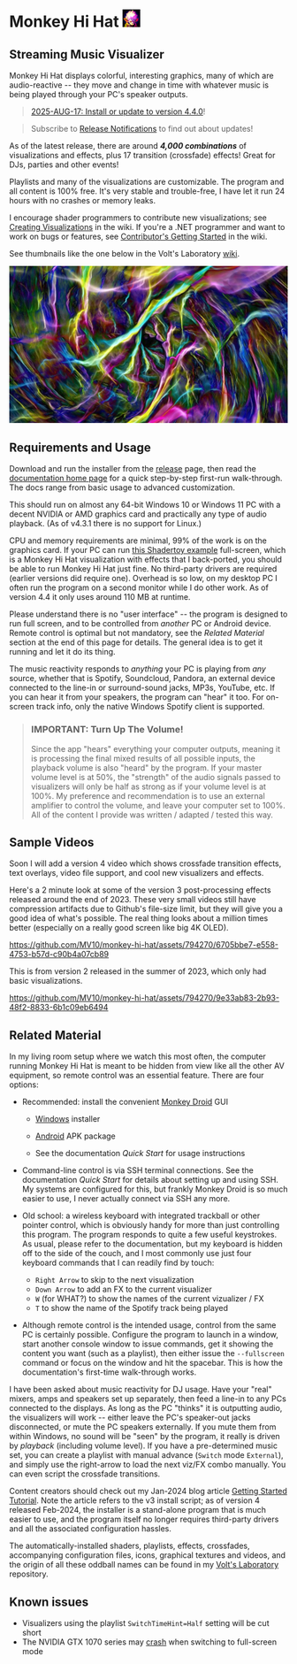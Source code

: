 # Monkey Hi Hat <img src="https://github.com/MV10/volts-laboratory/blob/master/misc/mhh-icon.png" height="32px"/>

## **Streaming Music Visualizer**

Monkey Hi Hat displays colorful, interesting graphics, many of which are audio-reactive -- they move and change in time with whatever music is being played through your PC's speaker outputs.

> [2025-AUG-17: Install or update to version 4.4.0](https://github.com/MV10/monkey-hi-hat/releases)!

> Subscribe to [Release Notifications](https://github.com/MV10/monkey-hi-hat/issues/3) to find out about updates!

As of the latest release, there are around _**4,000 combinations**_ of visualizations and effects, plus 17 transition (crossfade) effects! Great for DJs, parties and other events!

Playlists and many of the visualizations are customizable. The program and all content is 100% free. It's very stable and trouble-free, I have let it run 24 hours with no crashes or memory leaks.

I encourage shader programmers to contribute new visualizations; see [Creating Visualizations](https://github.com/MV10/monkey-hi-hat/wiki/05.-Creating-Visualizations) in the wiki. If you're a .NET programmer and want to work on bugs or features, see [Contributor's Getting Started](https://github.com/MV10/monkey-hi-hat/wiki/13.-Contributor's-Getting-Started) in the wiki.

See thumbnails like the one below in the Volt's Laboratory [wiki](https://github.com/MV10/volts-laboratory/wiki).

![color_skein](https://raw.githubusercontent.com/MV10/volts-laboratory/refs/heads/master/thumbnails/color_skein.jpg)

## Requirements and Usage

Download and run the installer from the [release](https://github.com/MV10/monkey-hi-hat/releases) page, then read the [documentation home page](https://github.com/MV10/monkey-hi-hat/wiki) for a quick step-by-step first-run walk-through. The docs range from basic usage to advanced customization.

This should run on almost any 64-bit Windows 10 or Windows 11 PC with a decent NVIDIA or AMD graphics card and practically any type of audio playback. (As of v4.3.1 there is no support for Linux.) 

CPU and memory requirements are minimal, 99% of the work is on the graphics card. If your PC can run [this Shadertoy example](https://www.shadertoy.com/view/mtKfWd) full-screen, which is a Monkey Hi Hat visualization with effects that I back-ported, you should be able to run Monkey Hi Hat just fine. No third-party drivers are required (earlier versions did require one). Overhead is so low, on my desktop PC I often run the program on a second monitor while I do other work. As of version 4.4 it only uses around 110 MB at runtime.

Please understand there is no "user interface" -- the program is designed to run full screen, and to be controlled from _another_ PC or Android device. Remote control is optimal but not mandatory, see the _Related Material_ section at the end of this page for details. The general idea is to get it running and let it do its thing.

The music reactivity responds to _anything_ your PC is playing from _any_ source, whether that is Spotify, Soundcloud, Pandora, an external device connected to the line-in or surround-sound jacks, MP3s, YouTube, etc. If you can hear it from your speakers, the program can "hear" it too. For on-screen track info, only the native Windows Spotify client is supported.

> ### <b>IMPORTANT: Turn Up The Volume!</b>
> Since the app "hears" everything your computer outputs, meaning it is processing the final mixed results of all possible inputs, the playback volume is also "heard" by the program. If your master volume level is at 50%, the "strength" of the audio signals passed to visualizers will only be half as strong as if your volume level is at 100%. My preference and recommendation is to use an external amplifier to control the volume, and leave your computer set to 100%. All of the content I provide was written / adapted / tested this way.

## Sample Videos

Soon I will add a version 4 video which shows crossfade transition effects, text overlays, video file support, and cool new visualizers and effects.

Here's a 2 minute look at some of the version 3 post-processing effects released around the end of 2023. These very small videos still have compression artifacts due to Github's file-size limit, but they will give you a good idea of what's possible. The real thing looks about a million times better (especially on a really good screen like big 4K OLED).

https://github.com/MV10/monkey-hi-hat/assets/794270/6705bbe7-e558-4753-b57d-c90b4a07cb89

This is from version 2 released in the summer of 2023, which only had basic visualizations. 

https://github.com/MV10/monkey-hi-hat/assets/794270/9e33ab83-2b93-48f2-8833-6b1c09eb6494


## Related Material

In my living room setup where we watch this most often, the computer running Monkey Hi Hat is meant to be hidden from view like all the other AV equipment, so remote control was an essential feature. There are four options:

* Recommended: install the convenient [Monkey Droid](https://github.com/MV10/monkey-droid) GUI

    * [Windows](https://github.com/MV10/monkey-hi-hat/releases/download/3.1.0/monkeydroid_1.0.1.0_x86.msix) installer

    * [Android](https://github.com/MV10/monkey-hi-hat/releases/download/3.1.0/com.mindmagma.monkeydroid.apk) APK package

    * See the documentation _Quick Start_ for usage instructions

* Command-line control is via SSH terminal connections. See the documentation _Quick Start_ for details about setting up and using SSH. My systems are configured for this, but frankly Monkey Droid is so much easier to use, I never actually connect via SSH any more.

* Old school: a wireless keyboard with integrated trackball or other pointer control, which is obviously handy for more than just controlling this program. The program responds to quite a few useful keystrokes. As usual, please refer to the documentation, but my keyboard is hidden off to the side of the couch, and I most commonly use just four keyboard commands that I can readily find by touch:

    * `Right Arrow` to skip to the next visualization
    * `Down Arrow` to add an FX to the current visualizer
    * `W` (for WHAT?) to show the names of the current vizualizer / FX
    * `T` to show the name of the Spotify track being played

* Although remote control is the intended usage, control from the same PC is certainly possible. Configure the program to launch in a window, start another console window to issue commands, get it showing the content you want (such as a playlist), then either issue the `--fullscreen` command or focus on the window and hit the spacebar. This is how the documentation's first-time walk-through works.

I have been asked about music reactivity for DJ usage. Have your "real" mixers, amps and speakers set up separately, then feed a line-in to any PCs connected to the displays. As long as the PC "thinks" it is outputting audio, the visualizers will work -- either leave the PC's speaker-out jacks disconnected, or mute the PC speakers externally. If you mute them from within Windows, no sound will be "seen" by the program, it really is driven by _playback_ (including volume level). If you have a pre-determined music set, you can create a playlist with manual advance (`Switch` mode `External`), and simply use the right-arrow to load the next viz/FX combo manually. You can even script the crossfade transitions.

Content creators should check out my Jan-2024 blog article [Getting Started Tutorial](https://mcguirev10.com/2024/01/20/monkey-hi-hat-getting-started-tutorial.html). Note the article refers to the v3 install script; as of version 4 released Feb-2024, the installer is a stand-alone program that is much easier to use, and the program itself no longer requires third-party drivers and all the associated configuration hassles.

The automatically-installed shaders, playlists, effects, crossfades, accompanying configuration files, icons, graphical textures and videos, and the origin of all these oddball names can be found in my [Volt's Laboratory](https://github.com/MV10/volts-laboratory) repository.

## Known issues

* Visualizers using the playlist `SwitchTimeHint=Half` setting will be cut short
* The NVIDIA GTX 1070 series may [crash](https://github.com/MV10/monkey-hi-hat/issues/5) when switching to full-screen mode

